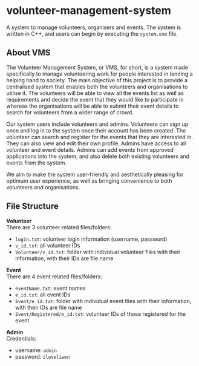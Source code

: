 # volunteer-management-system
A system to manage volunteers, organisers and events.
The system is written in C++, and users can begin by executing the ```system.exe``` file.

<h2>About VMS</h2>
<p>The Volunteer Management System, or VMS, for short, is a system made specifically to manage volunteering work for people interested in lending a helping hand to society. The main objective of this project is to provide a centralised system that enables both the volunteers and organisations to utilise it. The volunteers will be able to view all the events list as well as requirements and decide the event that they would like to participate in whereas the organisations will be able to submit their event details to search for volunteers from a wider range of crowd. </p>
<p>Our system users include volunteers and admins. Volunteers can sign up once and log in to the system once their account has been created. The volunteer can search and register for the events that they are interested in. They can also view and edit their own profile. Admins have access to all volunteer and event details. Admins can add events from approved applications into the system, and also delete both existing volunteers and events from the system. </p>
<p>We aim to make the system user-friendly and aesthetically pleasing for optimum user experience, as well as bringing convenience to both volunteers and organisations.</p>


<h2>File Structure</h2>

<b>Volunteer</b></br>
There are 3 volunteer related files/folders: 
- ```login.txt```: volunteer login information (username, password)
- ```v_id.txt```: all volunteer IDs
- ```Volunteer/v_id.txt```: folder with individual volunteer files with their information, with their IDs are file name

<b>Event</b></br>
There are 4 event related files/folders:
- ```eventName.txt```: event names
- ```e_id.txt```: all event IDs
- ```Event/e_id.txt```: folder with individual event files with their information, with their IDs are file name
- ```Event/Registered/e_id.txt```: volunteer IDs of those registered for the event

<b>Admin</b></br>
Credentials:
- username: ```admin```
- password: ```iloveliwen```

